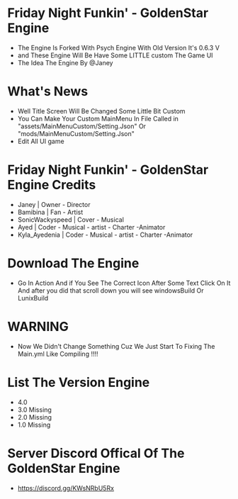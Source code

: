 # Friday Night Funkin' - GoldenStar Engine 
* The Engine Is Forked With Psych Engine With Old Version It's 0.6.3 V
* and These Engine Will Be Have Some LITTLE custom The Game UI
* The Idea The Engine By @Janey
# What's News 
* Well Title Screen Will Be Changed Some Little Bit Custom 
* You Can Make Your Custom MainMenu In File Called in "assets/MainMenuCustom/Setting.Json" Or "mods/MainMenuCustom/Setting.Json"
* Edit All UI game 
# Friday Night Funkin' - GoldenStar Engine Credits 
* Janey | Owner - Director
* Bamibina | Fan - Artist 
* SonicWackyspeed | Cover - Musical 
* Ayed | Coder - Musical - artist - Charter -Animator
* Kyla_Ayedenia | Coder - Musical - artist - Charter -Animator
# Download The Engine 
* Go In Action And if You See The Correct Icon After Some Text Click On It And after you did that scroll down you will see windowsBuild Or LunixBuild
# WARNING
* Now We Didn't Change Something Cuz We Just Start To Fixing The Main.yml Like Compiling !!!!
# List The Version Engine
* 4.0
* 3.0 Missing
* 2.0 Missing
* 1.0 Missing
# Server Discord Offical Of The GoldenStar Engine
* https://discord.gg/KWsNRbU5Rx
